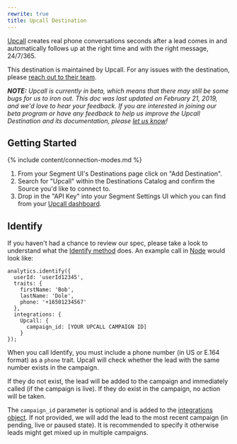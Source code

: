 ```yaml
---
rewrite: true
title: Upcall Destination
---
```


[Upcall](https://www.upcall.com/?utm_source=segmentio&utm_medium=docs&utm_campaign=partners) creates real phone conversations seconds after a lead comes in and automatically follows up at the right time and with the right message, 24/7/365.

This destination is maintained by Upcall. For any issues with the destination, please [reach out to their team](mailto:success@upcall.com).


_**NOTE:** Upcall is currently in beta, which means that there may still be some bugs for us to iron out. This doc was last updated on February 21, 2019, and we'd love to hear your feedback. If you are interested in joining our beta program or have any feedback to help us improve the Upcall Destination and its documentation, please [let us know](mailto:success@upcall.com)!_


## Getting Started

{% include content/connection-modes.md %}

1. From your Segment UI's Destinations page click on "Add Destination".
2. Search for "Upcall" within the Destinations Catalog and confirm the Source you'd like to connect to.
3. Drop in the "API Key" into your Segment Settings UI which you can find from your [Upcall dashboard](https://app2.upcall.com/company/settings/integrations/api).

## Identify

If you haven't had a chance to review our spec, please take a look to understand what the [Identify method](https://segment.com/docs/spec/identify/) does. An example call in [Node](https://segment.com/docs/sources/server/node/) would look like:
```
analytics.identify({
  userId: 'userId12345',
  traits: {
    firstName: 'Bob',
    lastName: 'Dole',
    phone: '+16501234567'
  },
  integrations: {
    Upcall: {
      campaign_id: [YOUR UPCALL CAMPAIGN ID]
    }
});
```

When you call Identify, you must include a phone number (in US or E.164 format) as a `phone` trait. Upcall will check whether the lead with the same number exists in the campaign.

If they do not exist, the lead will be added to the campaign and immediately called (if the campaign is live). If they do exist in the campaign, no action will be taken.

The `campaign_id` parameter is optional and is added to the [integrations object](https://segment.com/docs/sources/server/node/#selecting-destinations). If not provided, we will add the lead to the most recent campaign (in pending, live or paused state). It is recommended to specify it otherwise leads might get mixed up in multiple campaigns.
